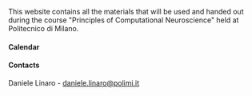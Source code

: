 This website contains all the materials that will be used and handed out during the course "Principles of Computational Neuroscience" held at Politecnico di Milano.

#### Calendar

#### Contacts
Daniele Linaro - <daniele.linaro@polimi.it>
